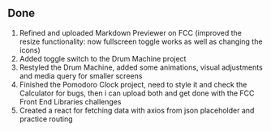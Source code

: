 ## Done

1. Refined and uploaded Markdown Previewer on FCC (improved the resize functionality: now fullscreen toggle works as well as changing the icons)
2. Added toggle switch to the Drum Machine project 
3. Restyled the Drum Machine, added some animations, visual adjustments and media query for smaller screens
4. Finished the Pomodoro Clock project, need to style it and check the Calculator for bugs, then i can upload both and get done with the FCC Front End Libraries challenges 
5. Created a react for fetching data with axios from json placeholder and practice routing